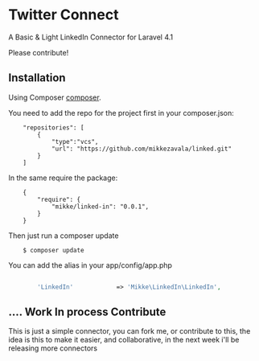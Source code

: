 Twitter Connect
===============

A Basic & Light LinkedIn Connector for Laravel 4.1

Please contribute!



Installation
------------

Using Composer [composer](https://getcomposer.org/download/).

You need to add the repo for the project first in your composer.json:

```
	"repositories": [
        {
            "type":"vcs",
            "url": "https://github.com/mikkezavala/linked.git"
        }
    ]
```

In the same require the package:

```
	{
	    "require": {
			"mikke/linked-in": "0.0.1",
	    }
	}
```

Then just run a composer update

```
	$ composer update	

```

You can add the alias in your app/config/app.php

```php

		'LinkedIn'  		  => 'Mikke\LinkedIn\LinkedIn',
```


.... Work In process
Contribute
----------

This is just a simple connector, you can fork me, or contribute to this, the idea is this to make it easier, and collaborative, in the next week i'll be releasing more connectors
		
